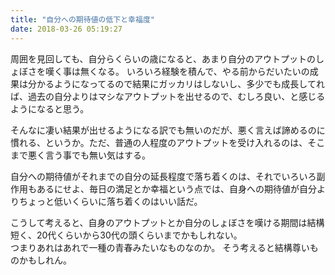 ```yaml
---
title: "自分への期待値の低下と幸福度"
date: 2018-03-26 05:19:27
---
```


周囲を見回しても、自分らくらいの歳になると、あまり自分のアウトプットのしょぼさを嘆く事は無くなる。
いろいろ経験を積んで、やる前からだいたいの成果は分かるようになってるので結果にガッカリはしないし、多少でも成長してれば、過去の自分よりはマシなアウトプットを出せるので、むしろ良い、と感じるようになると思う。

そんなに凄い結果が出せるようになる訳でも無いのだが、悪く言えば諦めるのに慣れる、というか。ただ、普通の人程度のアウトプットを受け入れるのは、そこまで悪く言う事でも無い気はする。

自分への期待値がそれまでの自分の延長程度で落ち着くのは、それでいろいろ副作用もあるにせよ、毎日の満足とか幸福という点では、自身への期待値が自分よりちょっと低いくらいに落ち着くのはいい話だ。

こうして考えると、自身のアウトプットとか自分のしょぼさを嘆ける期間は結構短く、20代くらいから30代の頭くらいまでかもしれない。  
つまりあれはあれで一種の青春みたいなものなのか。
そう考えると結構尊いものかもしれん。
